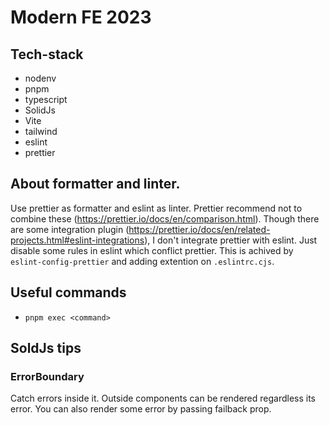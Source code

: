 # Modern FE 2023


## Tech-stack

- nodenv
- pnpm
- typescript
- SolidJs
- Vite
- tailwind
- eslint
- prettier

## About formatter and linter.

Use prettier as formatter and eslint as linter.
Prettier recommend not to combine these (https://prettier.io/docs/en/comparison.html).
Though there are some integration plugin (https://prettier.io/docs/en/related-projects.html#eslint-integrations), I don't integrate prettier with eslint. Just disable some rules in eslint which conflict prettier. This is achived by `eslint-config-prettier` and adding extention on `.eslintrc.cjs`.

## Useful commands

- `pnpm exec <command>`

## SoldJs tips

### ErrorBoundary

Catch errors inside it. 
Outside components can be rendered regardless its error.
You can also render some error by passing failback prop.
